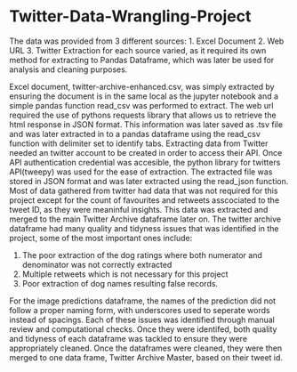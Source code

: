 # Twitter-Data-Wrangling-Project

The data was provided from 3 different sources: 1. Excel Document 2. Web URL 3. Twitter
Extraction for each source varied, as it required its own method for extracting to Pandas Dataframe, which was later be used for analysis and cleaning purposes.

Excel document, twitter-archive-enhanced.csv, was simply extracted by ensuring the document is in the same local as the jupyter notebook and a simple pandas function read_csv was
performed to extract. 
The web url required the use of pythons requests library that allows us to retrieve the html response in JSON format. This information was later saved as .tsv file and was
later extracted in to a pandas dataframe using the read_csv function with delimiter set to identify tabs. Extracting data from Twitter needed an twitter account to be created 
in order to access their API. Once API authentication credential was accesible, the python library for twitters API(tweepy) was used for the ease of extraction.
The extracted file was stored in JSON format and was later extracted using the read_json function.
Most of data gathered from twitter had data that was not required for this project except for the count of favourites and retweets asscociated to the tweet ID, 
as they were meaninful insights. This data was extracted and merged to the main Twitter Archive dataframe later on. The twitter archive dataframe had many quality and tidyness 
issues that was identified in the project, some of the most important ones include:

1. The poor extraction of the dog ratings where both numerator and denominator was not correctly extracted
2. Multiple retweets which is not necessary for this project
3. Poor extraction of dog names resulting false records.

For the image predictions dataframe, the names of the prediction did not follow a proper naming form, with underscores used to seperate words instead of spacings.
Each of these issues was identified through manual review and computational checks. Once they were identifed, both quality and tidyness of each dataframe was tackled to ensure 
they were appropriately cleaned. Once the dataframes were cleaned, they were then merged to one data frame, Twitter Archive Master, based on their tweet id.
